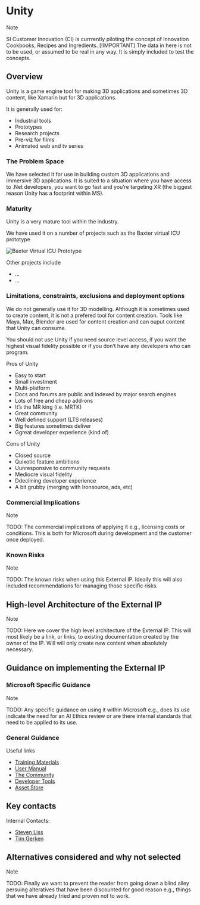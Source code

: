 # Unity

>[!NOTE]
>SI Customer Innovation (CI) is currrently piloting the concept of Innovation Cookbooks, Recipes and Ingredients.
>[!IMPORTANT]
> The data in here is not to be used, or assumed to be real in any way. It is simply included to test the concepts.

## Overview

Unity is a game engine tool for making 3D applications and sometimes 3D content​, like Xamarin but for 3D applications.

It is generally used for:

* Industrial tools​
* Prototypes​
* Research projects​
* Pre-viz for films​
* Animated web and tv series

### The Problem Space

We have selected it for use in building custom 3D applications and immersive 3D applications. It is suited to a situation where you have access to .Net developers​, you want to go fast​ and you’re targeting XR (the biggest reason Unity has a footprint within MS)​.

### Maturity

Unity is a very mature tool within the industry.

We have used it on a number of projects such as the Baxter virtual ICU prototype

![Baxter Virtual ICU Prototype](../images/baxter.jpg)

Other projects include

* ...
* ...

### Limitations, constraints, exclusions and deployment options

We do not generally use it for 3D modelling. Although it is sometimes used to create content, it is not a prefered tool for content creation. Tools like Maya, Max, Blender are used for content creation and can ouput content that Unity can consume.

You should not use Unity if you need source level access​, if you want the highest visual fidelity possible​ or if you don’t have any developers who can program​.

Pros of Unity

* Easy to start​
* Small investment​
* Multi-platform​
* Docs and forums are public and indexed by major search engines​
* Lots of free and cheap add-ons​
* It’s the MR king (i.e. MRTK)​
* Great community​
* Well defined support (LTS releases)​
* Big features sometimes deliver​
* Ggreat developer experience (kind of)​

Cons of Unity

* Closed source​
* Quixotic feature ambitions​
* Uunresponsive to community requests​
* Mediocre visual fidelity​
* Ddeclining developer experience​
* A bit grubby (merging with Ironsource, ads, etc)​

### Commercial Implications

>[!NOTE]
>TODO: The commercial implications of applying it e.g., licensing costs or conditions. This is both for Microsoft during development and the customer once deployed.

### Known Risks
>[!NOTE]
>TODO: The known risks when using this External IP. Ideally this will also included recommendations for managing those specific risks.

## High-level Architecture of the External IP

>[!NOTE]
> TODO: Here we cover the high level architecture of the External IP. This will most likely be a link, or links, to existing documentation created by the owner of the IP. Will will only create new content when absolutely necessary.

## Guidance on implementing the External IP

### Microsoft Specific Guidance

>[!NOTE]
> TODO: Any specific guidance on using it within Microsoft e.g., does its use indicate the need for an AI Ethics review or are there internal standards that need to be applied to its use.

### General Guidance

Useful links

* [Training Materials](https://unity.com/learn)
* [User Manual](https://docs.unity3d.com/Manual/index.html)
* [The Community](https://unity.com/community)
* [Developer Tools](https://unity.com/developer-tools)
* [Asset Store](https://assetstore.unity.com/)

## Key contacts

Internal Contacts:

* [Steven Liss](mailto://stlis@microsoft.com)
* [Tim Gerken](mailto://timg@microsoft.com)

## Alternatives considered and why not selected

>[!NOTE]
> TODO: Finally we want to prevent the reader from going down a blind alley persuing alteratives that have been discounted for good reason e.g., things that we have already tried and proven not to work.
